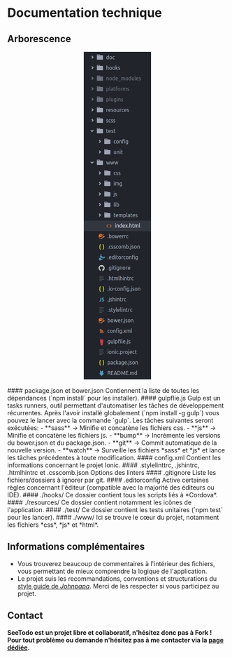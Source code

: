 # Documentation technique

## Arborescence
<p align="center"><img src="arborescence.jpg"/></p>
#### package.json et bower.json
Contiennent la liste de toutes les dépendances (`npm install` pour les installer).
#### gulpflie.js
Gulp est un tasks runners, outil permettant d'automatiser les tâches de développement récurrentes. Après l'avoir installé globalement (`npm install -g gulp`) vous pouvez le lancer avec la commande `gulp`. Les tâches suivantes seront exécutées:
- **sass** -> Minifie et concatène les fichiers css.
- **js** -> Minifie et concatène les fichiers js.
- **bump** -> Incrémente les versions du bower.json et du package.json.
- **git** -> Commit automatique de la nouvelle version.
- **watch** -> Surveille les fichiers *sass* et *js* et lance les tâches précédentes à toute modification.
#### config.xml
Contient les informations concernant le projet Ionic.
#### .stylelinttrc, .jshintrc, .htmlhintrc et .csscomb.json
Options des linters
#### .gitignore
Liste les fichiers/dossiers à ignorer par git.
#### .editorconfig
Active certaines règles concernant l'éditeur (compatible avec la majorité des éditeurs ou IDE).
#### ./hooks/
Ce dossier contient tous les scripts liés à *Cordova*.
#### ./resources/
Ce dossier contient notamment les icônes de l'application.
#### ./test/
Ce dossier contient les tests unitaires (`npm test` pour les lancer).
#### ./www/
Ici se trouve le cœur du projet, notamment les fichiers *css*, *js* et *html*.

## Informations complémentaires
- Vous trouverez beaucoup de commentaires à l'intérieur des fichiers, vous permettant de mieux comprendre la logique de l'application.
- Le projet suis les recommandations, conventions et structurations du [style guide de *Johnpapa*](https://github.com/johnpapa/angular-styleguide/blob/master/a1/README.md). Merci de les respecter si vous participez au projet.

## Contact
**SeeTodo est un projet libre et collaboratif, n'hésitez donc pas à Fork !**
**Pour tout problème ou demande n'hésitez pas à me contacter via la [page dédiée](https://github.com/Jbz797/SeeTodo/issues).**
